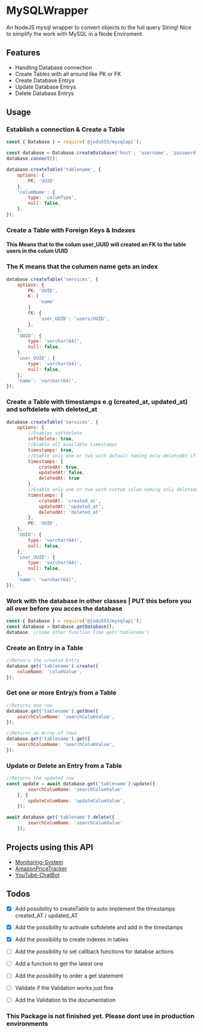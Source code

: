 # MySQLWrapper
An NodeJS mysql wrapper to convert objects to the full query String! Nice to simplify the work with MySQL in a Node Enviroment

## Features

  * Handling Database connection
  * Create Tables with all around like PK or FK
  * Create Database Entrys
  * Update Database Entrys
  * Delete Database Entrys

## Usage

### Establish a connection & Create a Table 

```javascript
const { Database } = require('@jodu555/mysqlapi');

const database = Database.createDatabase('host', 'username', 'password', 'database');
database.connect();

database.createTable('tablename', {
    options: {
        PK: 'UUID'
    },
    'columName': {
        type: 'columType',
        null: false,
    },
});
```

### Create a Table with Foreign Keys & Indexes
#### This Means that to the colum user_UUID will created an FK to the table users in the colum UUID
### The K means that the columen name gets an index

```javascript
database.createTable('services', {
    options: {
        PK: 'UUID',
        K: [
            'name'
        ]
        FK: {
            'user_UUID': 'users/UUID',
        },
    },
    'UUID': {
        type: 'varchar(64)',
        null: false,
    },
    'user_UUID': {
        type: 'varchar(64)',
        null: false,
    },
    'name': 'varchar(64)',
});
```

### Create a Table with timestamps e.g (created_at, updated_at) and softdelete with deleted_at

```javascript
database.createTable('services', {
    options: {
        //Enables softdelete
        softdelete: true,
        //Enable all available timestamps
        timestamps: true,
        //Enable only one or two with default naming only deletedAt if softdelete is activ
        timestamps: {
            cratedAt: true,
            updatedAt: false,
            deletedAt: true
        },
        //Enable only one or two with custom colum naming only deletedAt if softdelete is activ
        timestamps: {
            cratedAt: 'created_at',
            updatedAt: 'updated_at',
            deletedAt: 'deleted_at'
        },
        PK: 'UUID',
    },
    'UUID': {
        type: 'varchar(64)',
        null: false,
    },
    'user_UUID': {
        type: 'varchar(64)',
        null: false,
    },
    'name': 'varchar(64)',
});
```

### Work with the database in other classes | PUT this before you all over before you acces the database

```javascript
const { Database } = require('@jodu555/mysqlapi');
const database = Database.getDatabase();
database. //some other function like get('tablename')
```

### Create an Entry in a Table 

```javascript
//Retunrs the created Entry
database.get('tablename').create({
    columName: 'columValue',
});
```

### Get one or more Entry/s from a Table 

```javascript
//Returns one row
database.get('tablename').getOne({
    searchColumName: 'searchColumValue',
});

//Returns an Array of rows
database.get('tablename').get({
    searchColumName: 'searchColumValue',
});
```

### Update or Delete an Entry from a Table 

```javascript
//Returns the updated row
const update = await database.get('tablename').update({
        searchColumName: 'searchColumValue'
    }, {
        updateColumName: 'updateColumValue',
    });

await database.get('tablename').delete({
        searchColumName: 'searchColumValue'
    });
```

## Projects using this API

* [Monitoring-System](https://github.com/Jodu555/MonitoringSystem-Core)
* [AmazonPriceTracker](https://github.com/Jodu555/AmazonPriceTracker)
* [YouTube-ChatBot](https://github.com/Jodu555/YouTube-ChatBot)

## Todos

* [x] Add possibility to createTable to auto implement the timestamps created_AT / updated_AT
* [x] Add the possibility to activate softdelete and add in the timestamps
* [x] Add the possibility to create indexes in tables
* [ ] Add the possibility to set callback functions for databse actions
* [ ] Add a function to get the latest one
* [ ] Add the possibility to order a get statement
* [ ] Validate if the Validation works just fine
* [ ] Add the Validation to the documentation



### This Package is not finished yet. Please dont use in production environments
